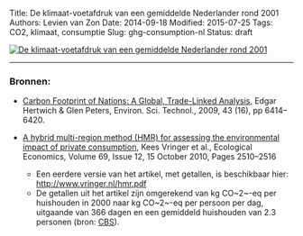Title: De klimaat-voetafdruk van een gemiddelde Nederlander rond 2001
Authors: Levien van Zon
Date: 2014-09-18
Modified: 2015-07-25
Tags: CO2, klimaat, consumptie
Slug: ghg-consumption-nl
Status: draft

[![De klimaat-voetafdruk van een gemiddelde Nederlander rond 2001]({filename}/images/co2-voetafdruk-consumptie-nl.png)]({filename}/images/co2-voetafdruk-consumptie-nl.png)

 
-----

### Bronnen:

   - [Carbon Footprint of Nations: A Global, Trade-Linked Analysis](http://dx.doi.org/10.1021/es803496a), Edgar Hertwich & Glen Peters, Environ. Sci. Technol., 2009, 43 (16), pp 6414–6420. 


   - [A hybrid multi-region method (HMR) for assessing the environmental impact of private consumption](http://dx.doi.org/10.1016/j.ecolecon.2010.07.027), Kees Vringer et al., Ecological Economics, Volume 69, Issue 12, 15 October 2010, Pages 2510–2516
       - Een eerdere versie van het artikel, met getallen, is beschikbaar hier: http://www.vringer.nl/hmr.pdf
       - De getallen uit het artikel zijn omgerekend van kg CO~2~-eq per huishouden in 2000 naar kg CO~2~-eq per persoon per dag, uitgaande van 366 dagen en een gemiddeld huishouden van 2.3 personen (bron: [CBS](http://statline.cbs.nl/StatWeb/publication/?DM=SLNL&PA=37312&D1=a&D2=0,5,10,15-17&HDR=G1&STB=T&VW=T)).


